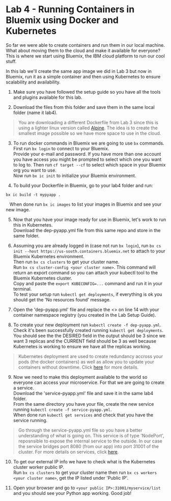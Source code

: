 # Lab 4 - Running Containers in Bluemix using Docker and Kubernetes
So far we were able to create containers and run them in our local machine. What about moving them to the cloud and make it available for everyone? This is where we start using Bluemix, the IBM cloud platform to run our cool stuff.

In this lab we'll create the same app image we did in Lab 3 but now in Bluemix, run it as a simple container and then using Kubernetes to ensure scalability and availability.

1. Make sure you have followed the setup guide so you have all the tools and plugins available for this lab.

2. Download the files from this folder and save them in the same local folder (name it lab4).
>You are downloading a different Dockerfile from Lab 3 since this is using a lighter linux version called [Alpine](https://alpinelinux.org/). The idea is to create the smallest image possible so we have more space to use in the cloud.

3. To run docker commands in Bluemix we are going to use `bx` commands. First run `bx login` to connect to your Bluemix.
<BR>Provide your e-mail and password. If you have more than one account you have access you might be prompted to select which one you want to log to. Then run `cf target --cf` to select which space in your Bluemix org you want to use.<BR>Now run `bx ic init` to initialize your Bluemix environment.

4. To build your Dockerfile in Bluemix, go to your lab4 folder and run:
```
bx ic build -t mypyapp .
```
&nbsp;&nbsp;&nbsp;When done run `bx ic images` to list your images in Bluemix and see your new image.

5. Now that you have your image ready for use in Bluemix, let's work to run this in Kubernetes.<BR>
Download the dep-pyapp.yml file from this same repo and store in the same folder.

6. Assuming you are already logged in (case not run `bx login`), run `bx cs init --host https://us-south.containers.bluemix.net` to attach to your Bluemix Kubernetes environment.<BR>
Then run `bx cs clusters` to get your cluster name.<BR>
Run `bx cs cluster-config <your cluster name>`. This command will return an export command so you can attach your kubectl tool to the Bluemix Kubernetes cluster.<BR>
Copy and paste the `export KUBECONFIG=...` command and run it in your terminal.<BR>
To test your setup run `kubectl get deployments`, if everything is ok you should get the 'No resources found' message.

7. Open the 'dep-pyapp.yml' file and replace the <> on line 14 with your container namespace registry (you created in the Lab Setup Guide).

8. To create your new deployment run `kubectl create -f dep-pyapp.yml`. Check it's been successfully created running `kubectl get deployments`.<BR>
You should see the the DESIRED field in the output should be 3 since we want 3 replicas and the CURRENT field should be 3 as well because Kubernetes is working to ensure we have all the replicas working.
>Kubernetes deployment are used to create redundancy accross your pods (the docker containers) as well as allow you to update your containers without downtime. Click [here](https://kubernetes.io/docs/concepts/workloads/controllers/deployment/) for more details.

9. Now we need to make this deployment available to the world so everyone can access your microservice. For that we are going to create a service.<BR>
Download the 'service-pyapp.yml' file and save it in the same lab4 folder.<BR>
From the same directory you have your file, create the new service running `kubectl create -f service-pyapp.yml`.<BR>
When done run `kubectl get services` and check that you have the service running.
>Go through the service-pyapp.yml file so you have a better understanding of what is going on. This service is of type 'NodePort', reposnsible to expose the internal service to the outside. In our case the service bridges port 8080 (from our app) into port 31001 of the cluster. For more details on services, click [here](https://kubernetes.io/docs/concepts/services-networking/service/).

10. To get our external IP info we have to check what is the Kubernetes cluster worker public IP.<BR>
Run `bx cs clusters` to get your cluster name then run `bx cs workers <your cluster name>`, get the IP listed under 'Public IP'.

11. Open your browser and go to `<your public IP>:31001/myservice/list` and you should see your Python app working. Good job!
